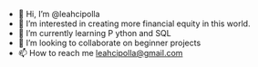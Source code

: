 - 👋 Hi, I’m @leahcipolla
- 👀 I’m interested in creating more financial equity in this world.
- 🌱 I’m currently learning P
ython and SQL 
- 💞️ I’m looking to collaborate on beginner projects
- 📫 How to reach me leahcipolla@gmail.com

<!---
leahcipolla/leahcipolla is a ✨ special ✨ repository because its `README.md` (this file) appears on your GitHub profile.
You can click the Preview link to take a look at your changes.
--->
